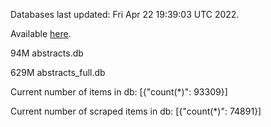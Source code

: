 Databases last updated: Fri Apr 22 19:39:03 UTC 2022. 

Available [here](https://github.com/cbeauhilton/ash-db/releases).


94M	abstracts.db

629M	abstracts_full.db

Current number of items in db:
[{"count(*)": 93309}]

Current number of scraped items in db:
[{"count(*)": 74891}]
